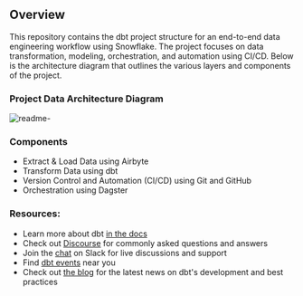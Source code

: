 ## Overview
This repository contains the dbt project structure for an end-to-end data engineering workflow using Snowflake. The project focuses on data transformation, modeling, orchestration, and automation using CI/CD. Below is the architecture diagram that outlines the various layers and components of the project.

### Project Data Architecture Diagram
![readme-](https://github.com/dbtrick/project01_dbt_snowflake/assets/172040645/c61a9942-bf02-451b-add2-3e94a93bb0b9)


### Components
- Extract & Load Data using Airbyte
- Transform Data using dbt
- Version Control and Automation (CI/CD) using Git and GitHub
- Orchestration using Dagster


### Resources:
- Learn more about dbt [in the docs](https://docs.getdbt.com/docs/introduction)
- Check out [Discourse](https://discourse.getdbt.com/) for commonly asked questions and answers
- Join the [chat](https://community.getdbt.com/) on Slack for live discussions and support
- Find [dbt events](https://events.getdbt.com) near you
- Check out [the blog](https://blog.getdbt.com/) for the latest news on dbt's development and best practices
